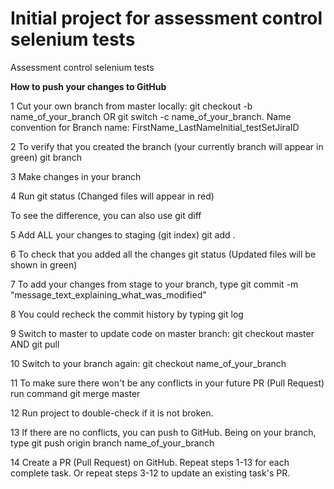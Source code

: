 # Initial project for assessment control selenium tests 

Assessment control selenium tests

**How to push your changes to GitHub** 

1 Cut your own branch from master locally: git checkout -b name_of_your_branch OR git switch -c name_of_your_branch. 
Name convention for Branch name: FirstName_LastNameInitial_testSetJiraID

2 To verify that you created the branch (your currently branch will appear in green) git branch

3 Make changes in your branch

4 Run git status (Changed files will appear in red)

To see the difference, you can also use git diff

5 Add ALL your changes to staging (git index) git add .

6 To check that you added all the changes git status (Updated files will be shown in green)

7 To add your changes from stage to your branch, type git commit -m “message_text_explaining_what_was_modified"

8 You could recheck the commit history by typing git log

9 Switch to master to update code on master branch: git checkout master AND git pull

10 Switch to your branch again: git checkout name_of_your_branch

11 To make sure there won't be any conflicts in your future PR (Pull Request) run command git merge master

12 Run project to double-check if it is not broken.

13 If there are no conflicts, you can push to GitHub. Being on your branch, type git push origin branch name_of_your_branch

14 Create a PR (Pull Request) on GitHub. Repeat steps 1-13 for each complete task. Or repeat steps 3-12 to update an existing task's PR.

